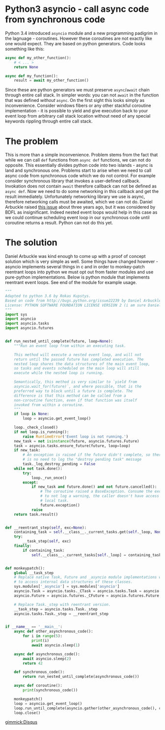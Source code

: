 # Python3 asyncio - call async code from synchronous code

Python 3.4 introduced `asyncio` module and a new programming padigrim in the lagnuage - coroutines. However these coroutines are not exactly like one would expect. They are based on python generators. Code looks something like this:

```py
async def my_other_function():
    # < ... >
    return None

async def my_function():
    result = await my_other_function()
```

Since these are python generators we must preserve `async`/`await` chain through entire call stack. In simpler words: you can not `await` in the function that was defined *without* `async`. On the first sight this looks simply as inconvenience. Consider windows fibers or any other stackful coroutine implementation - it is possible to yield and give execution back to your event loop from arbitrary call stack location without need of any special keywords rippling through entire call stack.

# The problem

This is more than a simple inconvenience. Problem stems from the fact that while we can call `def` functions from `async def` functions, we can not do opposite. This essentially divides python code into two islands - async is land and synchronous one. Problems start to arise when we need to call async code from synchronous code which we do not control. For example consider synchronous library that invokes a user-defined callback. Invokation does not contain `await` therefore callback can not be defined as `async def`. Now we need to do some networking in this callback and get the result immediately. Unfortunately networking library we use is async, therefore networking calls must be awaited, which we can not do. Daniel Arbuckle raised [this issue](http://bugs.python.org/issue22239) about three years ago, but it was considered by BDFL as insignificant. Indeed nested event loops would help in this case as we could continue scheduling event loop in our synchronous code until coroutine returns a result. Python can not do this yet.

# The solution

Daniel Arbuckle was kind enough to come up with a proof of concept solution which is very simple as well. Some things have changed however - asyncio implements several things in c and in order to monkey-patch reentrant loops into python we must opt out from faster modules and use pure-python implementations. Below is python module that implements reentrant event loops. See end of the module for example usage.

```py
"""
Adapted to python 3.6 by Rokas Kupstys.
Based on code from http://bugs.python.org/issue22239 by Daniel Arbuckle.
License: PYTHON SOFTWARE FOUNDATION LICENSE VERSION 2 (i am sure Daniel Arbuckle will agree).
"""
import sys
import asyncio
import asyncio.tasks
import asyncio.futures


def run_nested_until_complete(future, loop=None):
    """Run an event loop from within an executing task.

    This method will execute a nested event loop, and will not
    return until the passed future has completed execution. The
    nested loop shares the data structures of the main event loop,
    so tasks and events scheduled on the main loop will still
    execute while the nested loop is running.

    Semantically, this method is very similar to `yield from
    asyncio.wait_for(future)`, and where possible, that is the
    preferred way to block until a future is complete. The
    difference is that this method can be called from a
    non-coroutine function, even if that function was itself
    invoked from within a coroutine.
    """
    if loop is None:
        loop = asyncio.get_event_loop()

    loop._check_closed()
    if not loop.is_running():
        raise RuntimeError('Event loop is not running.')
    new_task = not isinstance(future, asyncio.futures.Future)
    task = asyncio.tasks.ensure_future(future, loop=loop)
    if new_task:
        # An exception is raised if the future didn't complete, so there
        # is no need to log the "destroy pending task" message
        task._log_destroy_pending = False
    while not task.done():
        try:
            loop._run_once()
        except:
            if new_task and future.done() and not future.cancelled():
                # The coroutine raised a BaseException. Consume the exception
                # to not log a warning, the caller doesn't have access to the
                # local task.
                future.exception()
            raise
    return task.result()


def __reentrant_step(self, exc=None):
    containing_task = self.__class__._current_tasks.get(self._loop, None)
    try:
        __task_step(self, exc)
    finally:
        if containing_task:
            self.__class__._current_tasks[self._loop] = containing_task


def monkeypatch():
    global __task_step
    # Replace native Task, Future and _asyncio module implementations with pure-python ones. This is required in order
    # to access internal data structures of these classes.
    sys.modules['_asyncio'] = sys.modules['asyncio']
    asyncio.Task = asyncio.tasks._CTask = asyncio.tasks.Task = asyncio.tasks._PyTask
    asyncio.Future = asyncio.futures._CFuture = asyncio.futures.Future = asyncio.futures._PyFuture

    # Replace Task._step with reentrant version.
    __task_step = asyncio.tasks.Task._step
    asyncio.tasks.Task._step = __reentrant_step


if __name__ == '__main__':
    async def other_asynchronous_code():
        for i in range(5):
            print(i)
            await asyncio.sleep(1)

    async def asynchronous_code():
        await asyncio.sleep(2)
        return 42

    def synchronous_code():
        return run_nested_until_complete(asynchronous_code())

    async def coroutine():
        print(synchronous_code())

    monkeypatch()
    loop = asyncio.get_event_loop()
    loop.run_until_complete(asyncio.gather(other_asynchronous_code(), coroutine()))
    loop.close()
```

[gimmick:Disqus](tech-notebook)
